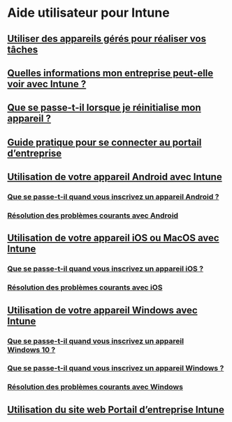 # Aide utilisateur pour Intune
## [Utiliser des appareils gérés pour réaliser vos tâches](use-managed-devices-to-get-work-done.md)
## [Quelles informations mon entreprise peut-elle voir avec Intune ?](what-info-can-your-company-see-when-you-enroll-your-device-in-intune.md)
## [Que se passe-t-il lorsque je réinitialise mon appareil ?](what-happens-if-you-reset-your-device-cpwebsite.md)
## [Guide pratique pour se connecter au portail d’entreprise](sign-in-to-the-company-portal.md)
## [Utilisation de votre appareil Android avec Intune](using-your-android-device-with-intune.md)
### [Que se passe-t-il quand vous inscrivez un appareil Android ?](what-happens-if-you-install-the-company-portal-app-and-enroll-your-device-in-intune-android.md)
### [Résolution des problèmes courants avec Android](troubleshoot-your-device-android.md)
## [Utilisation de votre appareil iOS ou MacOS avec Intune](using-your-iOS-or-macOS-device-with-intune.md)
### [Que se passe-t-il quand vous inscrivez un appareil iOS ?](what-happens-if-you-install-the-company-portal-app-and-enroll-your-device-in-intune-ios.md)
### [Résolution des problèmes courants avec iOS](troubleshoot-your-device-iOS.md)
## [Utilisation de votre appareil Windows avec Intune](using-your-windows-device-with-intune.md)
### [Que se passe-t-il quand vous inscrivez un appareil Windows 10 ?](what-happens-if-you-install-the-company-portal-app-and-enroll-your-device-in-intune-windows10.md)
### [Que se passe-t-il quand vous inscrivez un appareil Windows ?](what-happens-if-you-install-the-company-portal-app-and-enroll-your-device-in-intune-windows.md)
### [Résolution des problèmes courants avec Windows](troubleshoot-your-device-windows.md)
## [Utilisation du site web Portail d’entreprise Intune](using-the-intune-company-portal-website.md)
